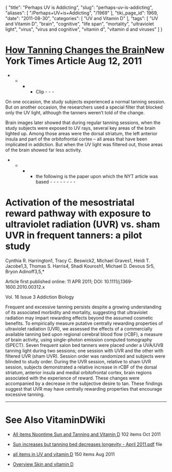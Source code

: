 {
    "title": "Perhaps UV is Addicting",
    "slug": "perhaps-uv-is-addicting",
    "aliases": [
        "/Perhaps+UV+is+Addicting",
        "/1969"
    ],
    "tiki_page_id": 1969,
    "date": "2011-08-30",
    "categories": [
        "UV and Vitamin D"
    ],
    "tags": [
        "UV and Vitamin D",
        "brain",
        "cognitive",
        "life span",
        "mortality",
        "ultraviolet light",
        "virus",
        "virus and cognitive",
        "vitamin d",
        "vitamin d and viruses"
    ]
}


# [How Tanning Changes the Brain](http://well.blogs.nytimes.com/2011/08/12/how-tanning-changes-the-brain/)New York Times Article Aug 12, 2011

- - - - Clip - - - 

On one occasion, the study subjects experienced a normal tanning session. But on another occasion, the researchers used a special filter that blocked only the UV light, although the tanners weren’t told of the change.

Brain images later showed that during regular tanning sessions, when the study subjects were exposed to UV rays, several key areas of the brain lighted up. Among those areas were the dorsal striatum, the left anterior insula and part of the orbitofrontal cortex – all areas that have been implicated in addiction. But when the UV light was filtered out, those areas of the brain showed far less activity.

- - - - the following is the paper upon which the NYT article was based - - - - - - - - 

# Activation of the mesostriatal reward pathway with exposure to ultraviolet radiation (UVR) vs. sham UVR in frequent tanners: a pilot study

Cynthia R. Harrington1,    Tracy C. Beswick2,    Michael Graves1,    Heidi T. Jacobe1,3,    Thomas S. Harris4,    Shadi Kourosh1,    Michael D. Devous Sr5,     Bryon Adinoff3,5,*

Article first published online: 11 APR 2011; DOI: 10.1111/j.1369-1600.2010.00312.x

Vol. 16 Issue 3 Addiction Biology

Frequent and excessive tanning persists despite a growing understanding of its associated morbidity and mortality, suggesting that ultraviolet radiation may impart rewarding effects beyond the assumed cosmetic benefits. To empirically measure putative centrally rewarding properties of ultraviolet radiation (UVR), we assessed the effects of a commercially available tanning bed upon regional cerebral blood flow (rCBF), a measure of brain activity, using single-photon emission computed tomography (SPECT). Seven frequent salon bed tanners were placed under a UVA/UVB tanning light during two sessions; one session with UVR and the other with filtered UVR (sham UVR). Session order was randomized and subjects were blinded to study order. During the UVR session, relative to sham UVR session, subjects demonstrated a relative increase in rCBF of the dorsal striatum, anterior insula and medial orbitofrontal cortex, brain regions associated with the experience of reward. These changes were accompanied by a decrease in the subjective desire to tan. These findings suggest that UVR may have centrally rewarding properties that encourage excessive tanning.

- - - - - - - - - - - - - - - -

# See Also VitaminDWiki

* [All items Noontime Sun and Tanning and Vitamin D](https://www.VitaminDWiki.com/tiki-browse_categories.php?parentId=9&sort_mode=created_desc) 102 items Oct 2011

* [Sun increases but tanning bed decreases longevity - April 2011.pdf](https://www.VitaminDWiki.com/tiki-download_file.php?fileId=1840) file

* [all items in UV and vitamin D](https://www.VitaminDWiki.com/tiki-browse_categories.php?parentId=10&sort_mode=created_desc) 150 items Aug 2011

* [Overview Skin and vitamin D](/posts/overview-skin-and-vitamin-d)